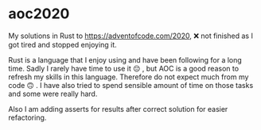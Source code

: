 # aoc2020

My solutions in Rust to https://adventofcode.com/2020, ❌ not finished as I got tired and stopped enjoying it.

Rust is a language that I enjoy using and have been following for a long time. Sadly I rarely have time to use it 😔 , but AOC is a good reason to refresh my skills in this language. Therefore do not expect much from my code 🙃 . I have also tried to spend sensible amount of time on those tasks and some were really hard.

Also I am adding asserts for results after correct solution for easier refactoring.
